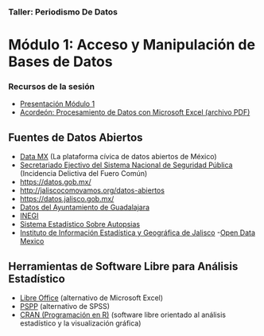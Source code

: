 ### Taller: Periodismo De Datos
# Módulo 1: Acceso y Manipulación de Bases de Datos

### Recursos de la sesión
- [Presentación Módulo 1](https://docs.google.com/presentation/d/1WyJlHRbpfSfGZpIjyVIAj-oLni5zcmYq-Jzg1Syr_GA)
- [Acordeón: Procesamiento de Datos con Microsoft Excel (archivo PDF)](https://github.com/JaliscoComoVamos/PeriodismoDeDatos/raw/master/Modulo%201-%20Acceso%20y%20Manipulacion%20de%20Bases%20de%20Datos/Acordeon%20de%20Procesamiento%20de%20Datos%20en%20Excel.pdf)

## Fuentes de Datos Abiertos

- [Data MX](http://datamx.io) (La plataforma cívica de datos abiertos de México)
- [Secretariado Ejectivo del Sistema Nacional de Seguridad Pública](http://secretariadoejecutivo.gob.mx/incidencia-delictiva/incidencia-delictiva-fuero-comun.php) (Incidencia Delictiva del Fuero Común)
- https://datos.gob.mx/
- http://jaliscocomovamos.org/datos-abiertos
- https://datos.jalisco.gob.mx/
- [Datos del Ayuntamiento de Guadalajara](http://datos.guadalajara.gob.mx/)
- [INEGI](http://www.inegi.org.mx/)
- [Sistema Estadístico Sobre Autopsias](http://cienciasforenses.jalisco.gob.mx/estadisticas_sist1.php)
- [Instituto de Información Estadística y Geográfica de Jalisco](http://www.iieg.gob.mx) 
-[Open Data Mexico](https://github.com/edublancas/open-data-mexico) 

## Herramientas de Software Libre para Análisis Estadístico

- [Libre Office](https://www.libreoffice.org/) (alternativo de Microsoft Excel)
- [PSPP](https://www.gnu.org/software/pspp/) (alternativo de SPSS)
- [CRAN (Programación en R)](https://cran.r-project.org/) (software libre orientado al análisis estadístico y la visualización gráfica)
